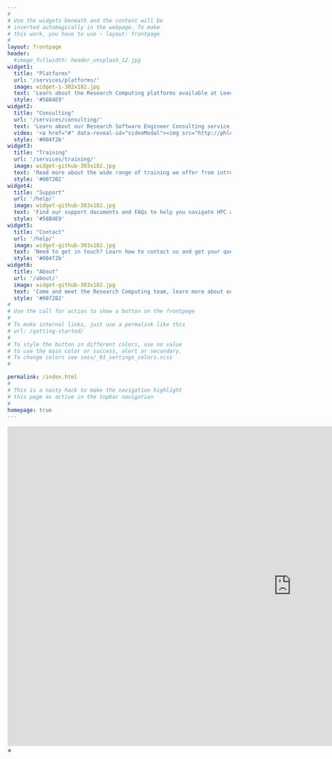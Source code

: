 ```yaml
---
#
# Use the widgets beneath and the content will be
# inserted automagically in the webpage. To make
# this work, you have to use › layout: frontpage
#
layout: frontpage
header:
  #image_fullwidth: header_unsplash_12.jpg
widget1:
  title: "Platforms"
  url: '/services/platforms/'
  image: widget-1-302x182.jpg
  text: 'Learn about the Research Computing platforms available at Leeds including HPC, Cloud and more.'
  style: '#56B4E9'
widget2:
  title: "Consulting"
  url: '/services/consulting/'
  text: 'Learn about our Research Software Engineer Consulting service, helping provide bespoke expertise to your research project.'
  video: '<a href="#" data-reveal-id="videoModal"><img src="http://phlow.github.io/feeling-responsive/images/start-video-feeling-responsive-302x182.jpg" width="302" height="182" alt=""/></a>'
  style: '#004f2b'
widget3:
  title: "Training"
  url: '/services/training/'
  image: widget-github-303x182.jpg
  text: 'Read more about the wide range of training we offer from introduction to linux to Advanced Python courses.'
  style: '#0072B2'
widget4:
  title: "Support"
  url: '/help/'
  image: widget-github-303x182.jpg
  text: 'Find our support documents and FAQs to help you navigate HPC and any other Research Computing queries.'
  style: '#56B4E9'
widget5:
  title: "Contact"
  url: '/help/'
  image: widget-github-303x182.jpg
  text: 'Need to get in touch? Learn how to contact us and get your query direct to Research Computing.'
  style: '#004f2b'
widget6:
  title: "About"
  url: '/about/'
  image: widget-github-303x182.jpg
  text: 'Come and meet the Research Computing team, learn more about our work and history.'
  style: '#0072B2'
#
# Use the call for action to show a button on the frontpage
#
# To make internal links, just use a permalink like this
# url: /getting-started/
#
# To style the button in different colors, use no value
# to use the main color or success, alert or secondary.
# To change colors see sass/_01_settings_colors.scss
#

permalink: /index.html
#
# This is a nasty hack to make the navigation highlight
# this page as active in the topbar navigation
#
homepage: true
---
```


<div id="videoModal" class="reveal-modal large" data-reveal="">
  <div class="flex-video widescreen vimeo" style="display: block;">
    <iframe width="1280" height="720" src="https://www.youtube.com/embed/3b5zCFSmVvU" frameborder="0" allowfullscreen></iframe>
  </div>
  <a class="close-reveal-modal">&#215;</a>
</div>
